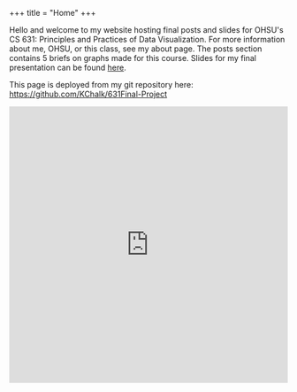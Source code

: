 +++
title = "Home"
+++

Hello and welcome to my website hosting final posts and slides for OHSU's CS 631: Principles and Practices of Data Visualization. For more information about me, OHSU, or this class, see my about page. The posts section contains 5 briefs on graphs made for this course. Slides for my final presentation can be found [here](slides/finalslides.html).
 
This page is deployed from my git repository here: https://github.com/KChalk/631Final-Project   


<iframe id="example1" src="https://kchalk.shinyapps.io/2018-06-13-graph-5-finale/"
style="border: non; width: 100%; height: 500px"
frameborder="0">
</iframe>
